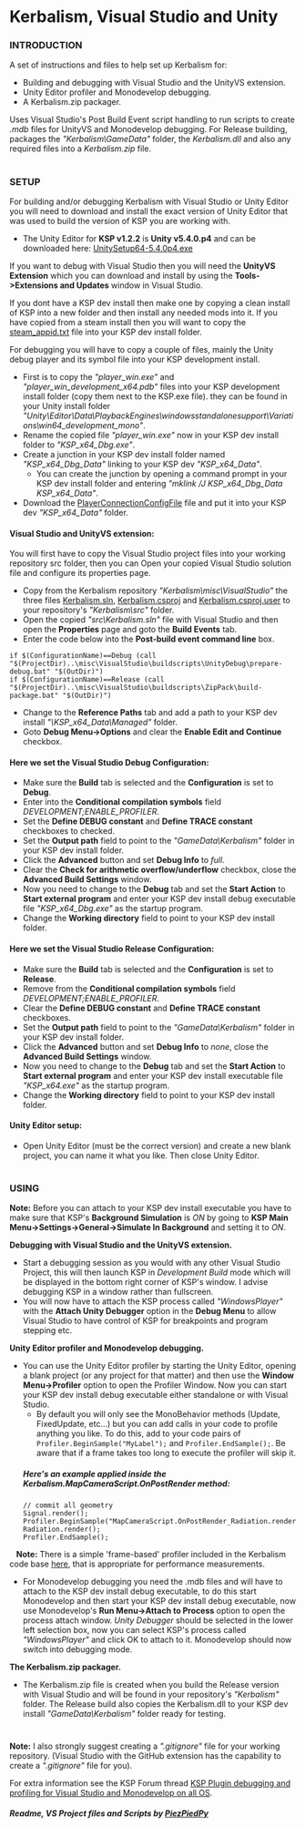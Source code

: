 # Kerbalism, Visual Studio and Unity
### INTRODUCTION
A set of instructions and files to help set up Kerbalism for:
  - Building and debugging with Visual Studio and the UnityVS extension.
  - Unity Editor profiler and Monodevelop debugging.
  - A Kerbalism.zip packager.
  
  Uses Visual Studio's Post Build Event script handling to run scripts to create *.mdb* files for UnityVS and Monodevelop debugging. For Release building, packages the *"Kerbalism\GameData"* folder, the *Kerbalism.dll* and also any required files into a *Kerbalism.zip* file.
#
### SETUP
For building and/or debugging Kerbalism with Visual Studio or Unity Editor you will need to download and install the exact version of Unity Editor that was used to build the version of KSP you are working with.
  - The Unity Editor for **KSP v1.2.2** is **Unity v5.4.0.p4** and can be downloaded here: [UnitySetup64-5.4.0p4.exe](http://beta.unity3d.com/download/b15b5ae035b7/Windows64EditorInstaller/UnitySetup64-5.4.0p4.exe)
  
  If you want to debug with Visual Studio then you will need the **UnityVS Extension** which you can download and install by using the **Tools->Extensions and Updates** window in Visual Studio.
  
  If you dont have a KSP dev install then make one by copying a clean install of KSP into a new folder and then install any needed mods into it. If you have copied from a steam install then you will want to copy the [steam_appid.txt](https://github.com/ShotgunNinja/Kerbalism/tree/master/misc/VisualStudio/steam_appid.txt) file into your KSP dev install folder.
  
  For debugging you will have to copy a couple of files, mainly the Unity debug player and its symbol file into your KSP development install.

  - First is to copy the *"player_win.exe"* and *"player_win_development_x64.pdb"* files into your KSP development install folder (copy them next to the KSP.exe file).  they can be found in your Unity install folder *"Unity\Editor\Data\PlaybackEngines\windowsstandalonesupport\Variations\win64_development_mono"*.
  - Rename the copied file *"player_win.exe"* now in your KSP dev install folder to *"KSP_x64_Dbg.exe"*.
  - Create a junction in your KSP dev install folder named *"KSP_x64_Dbg_Data"* linking to your KSP dev *"KSP_x64_Data"*.
    - You can create the junction by opening a command prompt in your KSP dev install folder and entering *"mklink /J KSP_x64_Dbg_Data KSP_x64_Data"*.
  - Download the [PlayerConnectionConfigFile](https://www.sarbian.com/sarbian/PlayerConnectionConfigFile) file and put it into your KSP dev *"KSP_x64_Data"* folder.
#### Visual Studio and UnityVS extension:
  
  You will first have to copy the Visual Studio project files into your working repository src folder, then you can Open your copied Visual Studio solution file and configure its properties page.

  - Copy from the Kerbalism repository *"Kerbalism\misc\VisualStudio\"* the three files [Kerbalism.sln](https://github.com/ShotgunNinja/Kerbalism/tree/master/misc/VisualStudio/Kerbalism.sln), [Kerbalism.csproj](https://github.com/ShotgunNinja/Kerbalism/tree/master/misc/VisualStudio/Kerbalism.csproj) and [Kerbalism.csproj.user](https://github.com/ShotgunNinja/Kerbalism/tree/master/misc/VisualStudio/Kerbalism.csproj.user) to your repository's *"Kerbalism\src"* folder.
  - Open the copied *"src\Kerbalism.sln"* file with Visual Studio and then open the **Properties** page and goto the **Build Events** tab.
  - Enter the code below into the **Post-build event command line** box.
  ```
  if $(ConfigurationName)==Debug (call "$(ProjectDir)..\misc\VisualStudio\buildscripts\UnityDebug\prepare-debug.bat" "$(OutDir)")
  if $(ConfigurationName)==Release (call "$(ProjectDir)..\misc\VisualStudio\buildscripts\ZipPack\build-package.bat" "$(OutDir)")
  ```
  - Change to the **Reference Paths** tab and add a path to your KSP dev install *"\KSP_x64_Data\Managed"* folder.
  - Goto **Debug Menu->Options** and clear the **Enable Edit and Continue** checkbox.
#### Here we set the Visual Studio **Debug** Configuration:
  - Make sure the **Build** tab is selected and the **Configuration** is set to **Debug**.
  - Enter into the **Conditional compilation symbols** field *DEVELOPMENT;ENABLE_PROFILER*.
  - Set the **Define DEBUG constant** and **Define TRACE constant** checkboxes to checked.
  - Set the **Output path** field to point to the *"GameData\Kerbalism"* folder in your KSP dev install folder.
  - Click the **Advanced** button and set **Debug Info** to *full*.
  - Clear the **Check for arithmetic overflow/underflow** checkbox, close the **Advanced Build Settings** window.
  - Now you need to change to the **Debug** tab and set the **Start Action** to **Start external program** and enter your KSP dev install debug executable file *"KSP_x64_Dbg.exe"* as the startup program.
  - Change the **Working directory** field to point to your KSP dev install folder.
  
#### Here we set the Visual Studio **Release** Configuration:
  - Make sure the **Build** tab is selected and the **Configuration** is set to **Release**.
  - Remove from the **Conditional compilation symbols** field *DEVELOPMENT;ENABLE_PROFILER*.
  - Clear the **Define DEBUG constant** and **Define TRACE constant** checkboxes.
  - Set the **Output path** field to point to the *"GameData\Kerbalism"* folder in your KSP dev install folder.
  - Click the **Advanced** button and set **Debug Info** to *none*, close the **Advanced Build Settings** window.
  - Now you need to change to the **Debug** tab and set the **Start Action** to **Start external program** and enter your KSP dev install executable file *"KSP_x64.exe"* as the startup program.
  - Change the **Working directory** field to point to your KSP dev install folder.
#### Unity Editor setup:
  - Open Unity Editor (must be the correct version) and create a new blank project, you can name it what you like. Then close Unity Editor.
#
### USING
**Note:** Before you can attach to your KSP dev install executable you have to make sure that KSP's **Background Simulation** is *ON* by going to **KSP Main Menu->Settings->General->Simulate In Background** and setting it to *ON*.

**Debugging with Visual Studio and the UnityVS extension.**
  - Start a debugging session as you would with any other Visual Studio Project, this will then launch KSP in *Development Build* mode which will be displayed in the bottom right corner of KSP's window. I advise debugging KSP in a window rather than fullscreen.
  - You will now have to attach the KSP process called *"WindowsPlayer"* with the **Attach Unity Debugger** option in the **Debug Menu** to allow Visual Studio to have control of KSP for breakpoints and program stepping etc.

**Unity Editor profiler and Monodevelop debugging.**
  - You can use the Unity Editor profiler by starting the Unity Editor, opening a blank project (or any project for that matter) and then use the **Window Menu->Profiler** option to open the Profiler Window. Now you can start your KSP dev install debug executable either standalone or with Visual Studio.
    - By default you will only see the MonoBehavior methods (Update, FixedUpdate, etc...) but you can add calls in your code to profile anything you like. To do this, add to your code pairs of `Profiler.BeginSample("MyLabel");` and `Profiler.EndSample();`. Be aware that if a frame takes too long to execute the profiler will skip it.
    ##### Here's an example applied inside the *Kerbalism.MapCameraScript.OnPostRender* method:
    ```
    // commit all geometry
    Signal.render();
    Profiler.BeginSample("MapCameraScript.OnPostRender_Radiation.render");
    Radiation.render();
    Profiler.EndSample();
    ```
    **Note:** There is a simple 'frame-based' profiler included in the Kerbalism code base [here](https://github.com/ShotgunNinja/Kerbalism/blob/master/src/Utility/Profiler.cs), that is appropriate for performance measurements.
    
  - For Monodevelop debugging you need the .mdb files and will have to attach to the KSP dev install debug executable, to do this start Monodevelop and then start your KSP dev install debug executable, now use Monodevelop's **Run Menu->Attach to Process** option to open the process attach window. *Unity Debugger* should be selected in the lower left selection box, now you can select KSP's process called *"WindowsPlayer"* and click OK to attach to it. Monodevelop should now switch into debugging mode.

**The Kerbalism.zip packager.**
  - The Kerbalism.zip file is created when you build the Release version with Visual Studio and will be found in your repository's *"Kerbalism"* folder. The Release build also copies the Kerbalism.dll to your KSP dev install *"GameData\Kerbalism"* folder ready for testing.
#
**Note:** I also strongly suggest creating a *".gitignore"* file for your working repository. (Visual Studio with the GitHub extension has the capability to create a *".gitignore"* file for you).

For extra information see the KSP Forum thread [KSP Plugin debugging and profiling for Visual Studio and Monodevelop on all OS](http://forum.kerbalspaceprogram.com/index.php?/topic/102909-ksp-plugin-debugging-and-profiling-for-visual-studio-and-monodevelop-on-all-os/&page=1).

##### Readme, VS Project files and Scripts by [PiezPiedPy](https://github.com/PiezPiedPy)
